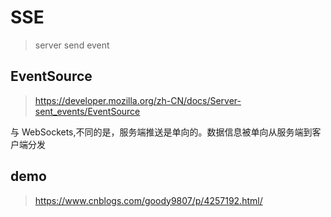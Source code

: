 # SSE 
> server send event 


## EventSource
> https://developer.mozilla.org/zh-CN/docs/Server-sent_events/EventSource

与 WebSockets,不同的是，服务端推送是单向的。数据信息被单向从服务端到客户端分发


## demo 
> https://www.cnblogs.com/goody9807/p/4257192.html/
